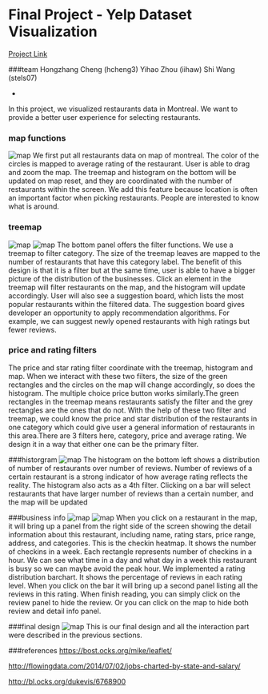 Final Project - Yelp Dataset Visualization  
===

[Project Link]( https://iihaw.github.io/Data-Visualization-Final-Project/)

###team
Hongzhang Cheng (hcheng3)
Yihao Zhou (iihaw)
Shi Wang (stels07)

-
In this project, we visualized restaurants data in Montreal. We want to provide a better user experience for selecting restaurants.

### map functions

![map](img/map.png)
We first put all restaurants data on map of montreal. The color of the circles is mapped to average rating of the restaurant. User is able to drag and zoom the map. The treemap and histogram on the bottom will be updated on map reset, and they are coordinated with the number of restaurants within the screen. We add this feature because location is often an important factor when picking restaurants. People are interested to know what is around. 

### treemap
![map](img/treemap_1.png)
![map](img/treemap_2.png)
The bottom panel offers the filter functions. We use a treemap to filter category. The size of the treemap leaves are mapped to the number of restaurants that have this category label. The benefit of this design is that it is a filter but at the same time, user is able to have a bigger picture of the distribution of the businesses. Click an element in the treemap will filter restaurants on the map, and the histogram will update accordingly. User will also see a suggestion board, which lists the most popular restaurants within the filtered data. The suggestion board gives developer an opportunity to apply recommendation algorithms. For example, we can suggest newly opened restaurants with high ratings but fewer reviews.

### price and rating filters
The price and star rating filter coordinate with the treemap, histogram and map. When we interact with these two filters, the size of the green rectangles and the circles on the map will change accordingly, so does the histogram. The multiple choice price button works similarly.The green rectangles in the treemap means restaurants satisfy the filter and the grey rectangles are the ones that do not. With the help of these two filter and treemap, we could know the price and star distribution of the restaurants in one category which could give user a general information of restaurants in this area.There are 3 filters here, category, price and average rating. We design it in a way that either one can be the primary filter. 

###historgram
![map](img/histogram.png)
The histogram on the bottom left shows a distribution of number of restaurants over number of reviews. Number of reviews of a certain restaurant is a strong indicator of how average rating reflects the reality. The histogram also acts as a 4th filter. Clicking on a bar will select restaurants that have larger number of reviews than a certain number, and the map will be updated

###business info
![map](img/business_info.png)
![map](img/business_info_1.png)
When you click on a restaurant in the map, it will bring up a panel from the right side of the screen showing the detail information about this restaurant, including name, rating stars, price range, address, and categories. This is the checkin heatmap.  It shows the number of checkins in a week. Each rectangle represents number of checkins in a hour. We can see what time in a day and what day in a week this restaurant is busy so we can maybe avoid the peak hour. We implemented a rating distribution barchart. It shows the percentage of reviews in each rating level. When you click on the bar it will bring up a second panel listing all the reviews in this rating. When finish reading, you can simply click on the review panel to hide the review. Or you can click on the map to hide both review and detail info panel.

###final design
![map](img/finaldesign.png)
This is our final design and all the interaction part were described in the previous sections.

###references
https://bost.ocks.org/mike/leaflet/

http://flowingdata.com/2014/07/02/jobs-charted-by-state-and-salary/

http://bl.ocks.org/dukevis/6768900




